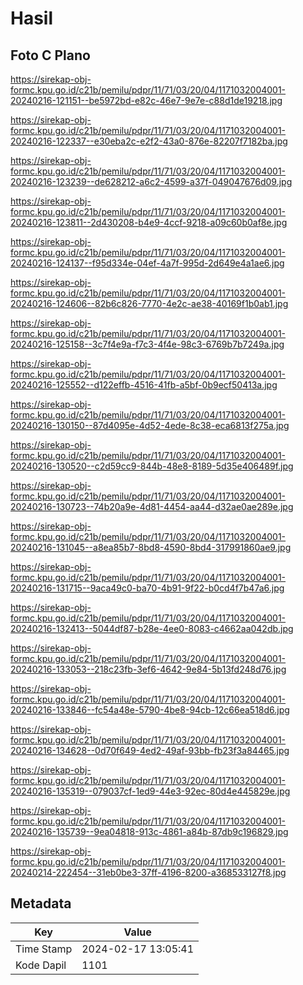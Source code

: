 # Hasil

## Foto C Plano

https://sirekap-obj-formc.kpu.go.id/c21b/pemilu/pdpr/11/71/03/20/04/1171032004001-20240216-121151--be5972bd-e82c-46e7-9e7e-c88d1de19218.jpg

https://sirekap-obj-formc.kpu.go.id/c21b/pemilu/pdpr/11/71/03/20/04/1171032004001-20240216-122337--e30eba2c-e2f2-43a0-876e-82207f7182ba.jpg

https://sirekap-obj-formc.kpu.go.id/c21b/pemilu/pdpr/11/71/03/20/04/1171032004001-20240216-123239--de628212-a6c2-4599-a37f-049047676d09.jpg

https://sirekap-obj-formc.kpu.go.id/c21b/pemilu/pdpr/11/71/03/20/04/1171032004001-20240216-123811--2d430208-b4e9-4ccf-9218-a09c60b0af8e.jpg

https://sirekap-obj-formc.kpu.go.id/c21b/pemilu/pdpr/11/71/03/20/04/1171032004001-20240216-124137--f95d334e-04ef-4a7f-995d-2d649e4a1ae6.jpg

https://sirekap-obj-formc.kpu.go.id/c21b/pemilu/pdpr/11/71/03/20/04/1171032004001-20240216-124606--82b6c826-7770-4e2c-ae38-40169f1b0ab1.jpg

https://sirekap-obj-formc.kpu.go.id/c21b/pemilu/pdpr/11/71/03/20/04/1171032004001-20240216-125158--3c7f4e9a-f7c3-4f4e-98c3-6769b7b7249a.jpg

https://sirekap-obj-formc.kpu.go.id/c21b/pemilu/pdpr/11/71/03/20/04/1171032004001-20240216-125552--d122effb-4516-41fb-a5bf-0b9ecf50413a.jpg

https://sirekap-obj-formc.kpu.go.id/c21b/pemilu/pdpr/11/71/03/20/04/1171032004001-20240216-130150--87d4095e-4d52-4ede-8c38-eca6813f275a.jpg

https://sirekap-obj-formc.kpu.go.id/c21b/pemilu/pdpr/11/71/03/20/04/1171032004001-20240216-130520--c2d59cc9-844b-48e8-8189-5d35e406489f.jpg

https://sirekap-obj-formc.kpu.go.id/c21b/pemilu/pdpr/11/71/03/20/04/1171032004001-20240216-130723--74b20a9e-4d81-4454-aa44-d32ae0ae289e.jpg

https://sirekap-obj-formc.kpu.go.id/c21b/pemilu/pdpr/11/71/03/20/04/1171032004001-20240216-131045--a8ea85b7-8bd8-4590-8bd4-317991860ae9.jpg

https://sirekap-obj-formc.kpu.go.id/c21b/pemilu/pdpr/11/71/03/20/04/1171032004001-20240216-131715--9aca49c0-ba70-4b91-9f22-b0cd4f7b47a6.jpg

https://sirekap-obj-formc.kpu.go.id/c21b/pemilu/pdpr/11/71/03/20/04/1171032004001-20240216-132413--5044df87-b28e-4ee0-8083-c4662aa042db.jpg

https://sirekap-obj-formc.kpu.go.id/c21b/pemilu/pdpr/11/71/03/20/04/1171032004001-20240216-133053--218c23fb-3ef6-4642-9e84-5b13fd248d76.jpg

https://sirekap-obj-formc.kpu.go.id/c21b/pemilu/pdpr/11/71/03/20/04/1171032004001-20240216-133846--fc54a48e-5790-4be8-94cb-12c66ea518d6.jpg

https://sirekap-obj-formc.kpu.go.id/c21b/pemilu/pdpr/11/71/03/20/04/1171032004001-20240216-134628--0d70f649-4ed2-49af-93bb-fb23f3a84465.jpg

https://sirekap-obj-formc.kpu.go.id/c21b/pemilu/pdpr/11/71/03/20/04/1171032004001-20240216-135319--079037cf-1ed9-44e3-92ec-80d4e445829e.jpg

https://sirekap-obj-formc.kpu.go.id/c21b/pemilu/pdpr/11/71/03/20/04/1171032004001-20240216-135739--9ea04818-913c-4861-a84b-87db9c196829.jpg

https://sirekap-obj-formc.kpu.go.id/c21b/pemilu/pdpr/11/71/03/20/04/1171032004001-20240214-222454--31eb0be3-37ff-4196-8200-a368533127f8.jpg


## Metadata

| Key        | Value               |
| ---------- | ------------------- |
| Time Stamp | 2024-02-17 13:05:41 |
| Kode Dapil | 1101                |



